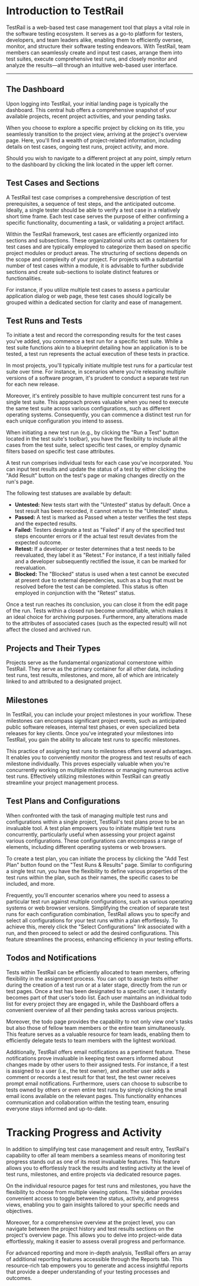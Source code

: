 # Introduction to TestRail

TestRail is a web-based test case management tool that plays a vital role in the software testing ecosystem. It serves as a go-to platform for testers, developers, and team leaders alike, enabling them to efficiently oversee, monitor, and structure their software testing endeavors. With TestRail, team members can seamlessly create and input test cases, arrange them into test suites, execute comprehensive test runs, and closely monitor and analyze the results—all through an intuitive web-based user interface.

---

## The Dashboard

Upon logging into TestRail, your initial landing page is typically the dashboard. This central hub offers a comprehensive snapshot of your available projects, recent project activities, and your pending tasks.

When you choose to explore a specific project by clicking on its title, you seamlessly transition to the project view, arriving at the project's overview page. Here, you'll find a wealth of project-related information, including details on test cases, ongoing test runs, project activity, and more.

Should you wish to navigate to a different project at any point, simply return to the dashboard by clicking the link located in the upper left corner.

## Test Cases and Sections

A TestRail test case comprises a comprehensive description of test prerequisites, a sequence of test steps, and the anticipated outcome. Ideally, a single tester should be able to verify a test case in a relatively short time frame. Each test case serves the purpose of either confirming a specific functionality, documenting a task, or validating a project artifact.

Within the TestRail framework, test cases are efficiently organized into sections and subsections. These organizational units act as containers for test cases and are typically employed to categorize them based on specific project modules or product areas. The structuring of sections depends on the scope and complexity of your project. For projects with a substantial number of test cases within a module, it is advisable to further subdivide sections and create sub-sections to isolate distinct features or functionalities.

For instance, if you utilize multiple test cases to assess a particular application dialog or web page, these test cases should logically be grouped within a dedicated section for clarity and ease of management.

## Test Runs and Tests

To initiate a test and record the corresponding results for the test cases you've added, you commence a test run for a specific test suite. While a test suite functions akin to a blueprint detailing how an application is to be tested, a test run represents the actual execution of these tests in practice.

In most projects, you'll typically initiate multiple test runs for a particular test suite over time. For instance, in scenarios where you're releasing multiple versions of a software program, it's prudent to conduct a separate test run for each new release.

Moreover, it's entirely possible to have multiple concurrent test runs for a single test suite. This approach proves valuable when you need to execute the same test suite across various configurations, such as different operating systems. Consequently, you can commence a distinct test run for each unique configuration you intend to assess.

When initiating a new test run (e.g., by clicking the "Run a Test" button located in the test suite's toolbar), you have the flexibility to include all the cases from the test suite, select specific test cases, or employ dynamic filters based on specific test case attributes.

A test run comprises individual tests for each case you've incorporated. You can input test results and update the status of a test by either clicking the "Add Result" button on the test's page or making changes directly on the run's page.

The following test statuses are available by default:

- **Untested:** New tests start with the "Untested" status by default. Once a test result has been recorded, it cannot return to the "Untested" status.
- **Passed:** A test is marked as Passed when a tester verifies the test steps and the expected results.
- **Failed:** Testers designate a test as "Failed" if any of the specified test steps encounter errors or if the actual test result deviates from the expected outcome.
- **Retest:** If a developer or tester determines that a test needs to be reevaluated, they label it as "Retest." For instance, if a test initially failed and a developer subsequently rectified the issue, it can be marked for reevaluation.
- **Blocked:** The "Blocked" status is used when a test cannot be executed at present due to external dependencies, such as a bug that must be resolved before the test can be completed. This status is often employed in conjunction with the "Retest" status.

Once a test run reaches its conclusion, you can close it from the edit page of the run. Tests within a closed run become unmodifiable, which makes it an ideal choice for archiving purposes. Furthermore, any alterations made to the attributes of associated cases (such as the expected result) will not affect the closed and archived run.

## Projects and Their Types

Projects serve as the fundamental organizational cornerstone within TestRail. They serve as the primary container for all other data, including test runs, test results, milestones, and more, all of which are intricately linked to and attributed to a designated project.

## Milestones

In TestRail, you can include your project milestones in your workflow. These milestones can encompass significant project events, such as anticipated public software releases, internal test phases, or even specialized beta releases for key clients. Once you've integrated your milestones into TestRail, you gain the ability to allocate test runs to specific milestones.

This practice of assigning test runs to milestones offers several advantages. It enables you to conveniently monitor the progress and test results of each milestone individually. This proves especially valuable when you're concurrently working on multiple milestones or managing numerous active test runs. Effectively utilizing milestones within TestRail can greatly streamline your project management process.

## Test Plans and Configurations

When confronted with the task of managing multiple test runs and configurations within a single project, TestRail's test plans prove to be an invaluable tool. A test plan empowers you to initiate multiple test runs concurrently, particularly useful when assessing your project against various configurations. These configurations can encompass a range of elements, including different operating systems or web browsers.

To create a test plan, you can initiate the process by clicking the "Add Test Plan" button found on the "Test Runs & Results" page. Similar to configuring a single test run, you have the flexibility to define various properties of the test runs within the plan, such as their names, the specific cases to be included, and more.

Frequently, you'll encounter scenarios where you need to assess a particular test run against multiple configurations, such as various operating systems or web browser versions. Simplifying the creation of separate test runs for each configuration combination, TestRail allows you to specify and select all configurations for your test runs within a plan effortlessly. To achieve this, merely click the "Select Configurations" link associated with a run, and then proceed to select or add the desired configurations. This feature streamlines the process, enhancing efficiency in your testing efforts.

## Todos and Notifications

Tests within TestRail can be efficiently allocated to team members, offering flexibility in the assignment process. You can opt to assign tests either during the creation of a test run or at a later stage, directly from the run or test pages. Once a test has been designated to a specific user, it instantly becomes part of that user's todo list. Each user maintains an individual todo list for every project they are engaged in, while the Dashboard offers a convenient overview of all their pending tasks across various projects.

Moreover, the todo page provides the capability to not only view one's tasks but also those of fellow team members or the entire team simultaneously. This feature serves as a valuable resource for team leads, enabling them to efficiently delegate tests to team members with the lightest workload.

Additionally, TestRail offers email notifications as a pertinent feature. These notifications prove invaluable in keeping test owners informed about changes made by other users to their assigned tests. For instance, if a test is assigned to a user (i.e., the test owner), and another user adds a comment or records a test result for that test, the test owner receives prompt email notifications. Furthermore, users can choose to subscribe to tests owned by others or even entire test runs by simply clicking the small email icons available on the relevant pages. This functionality enhances communication and collaboration within the testing team, ensuring everyone stays informed and up-to-date.

# Tracking Progress and Activity

In addition to simplifying test case management and result entry, TestRail's capability to offer all team members a seamless means of monitoring test progress stands out as one of its most invaluable features. This feature allows you to effortlessly track the results and testing activity at the level of test runs, milestones, and entire projects via dedicated resource pages.

On the individual resource pages for test runs and milestones, you have the flexibility to choose from multiple viewing options. The sidebar provides convenient access to toggle between the status, activity, and progress views, enabling you to gain insights tailored to your specific needs and objectives.

Moreover, for a comprehensive overview at the project level, you can navigate between the project history and test results sections on the project's overview page. This allows you to delve into project-wide data effortlessly, making it easier to assess overall progress and performance.

For advanced reporting and more in-depth analysis, TestRail offers an array of additional reporting features accessible through the Reports tab. This resource-rich tab empowers you to generate and access insightful reports that provide a deeper understanding of your testing processes and outcomes.
